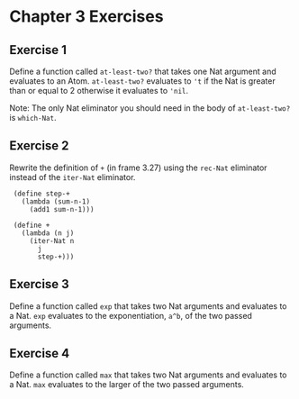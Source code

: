 # Chapter 3 Exercises

## Exercise 1

Define a function called `at-least-two?` that takes one Nat argument and evaluates to an Atom.
`at-least-two?` evaluates to `'t` if the Nat is greater than or equal to 2 otherwise it evaluates to `'nil`.

Note: The only Nat eliminator you should need in the body of `at-least-two?` is `which-Nat`.

## Exercise 2

Rewrite the definition of `+` (in frame 3.27) using the `rec-Nat` eliminator instead of the `iter-Nat` eliminator.

```
 (define step-+
   (lambda (sum-n-1)
     (add1 sum-n-1)))

 (define +
   (lambda (n j)
     (iter-Nat n
       j
       step-+)))
```

## Exercise 3

Define a function called `exp` that takes two Nat arguments and evaluates to a Nat. `exp` evaluates to the exponentiation, `a^b`, of the two passed arguments.

## Exercise 4

Define a function called `max` that takes two Nat arguments and evaluates to a Nat. `max` evaluates to the larger of the two passed arguments.
